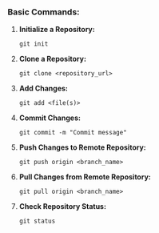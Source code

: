 ### Basic Commands:

1. **Initialize a Repository:**
   ```
   git init
   ```
2. **Clone a Repository:**
   ```
   git clone <repository_url>
   ```

3. **Add Changes:**
   ```
   git add <file(s)>
   ```
4. **Commit Changes:**
   ```
   git commit -m "Commit message"
   ```

5. **Push Changes to Remote Repository:**
   ```
   git push origin <branch_name>
   ```

6. **Pull Changes from Remote Repository:**
   ```
   git pull origin <branch_name>
   ```
7. **Check Repository Status:**
   ```
   git status
   ```
